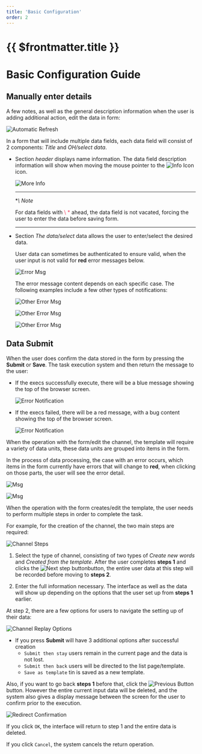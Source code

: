 ```yaml
---
title: 'Basic Configuration'
order: 2
---
```


# {{ $frontmatter.title }}

# Basic Configuration Guide

## Manually enter details

A few notes, as well as the general description information when the user is adding additional action, edit the data in form:


<!--
- Giao diện:

- `Thông báo lỗi`: dữ liệu người dùng nhập trong form cần được kiểm tra lại để đảm bảo đúng định dạng, yêu cầu.

1. Trường dữ liệu không được bỏ trống -->

![Automatic Refresh](../images/um-form-rules/required.png)

In a form that will include multiple data fields, each data field will consist of 2 components: *Title* and *OH/select data*.

- Section *header* displays name information. The data field description information will show when moving the mouse pointer to the ![Info Icon](../images/um-form-rules/info-icon.png) icon.

  ![More Info](../images/um-form-rules/description.png)

  ***

  **\ *Note**

  For data fields with <span style="color: #f43f5e;">\ *</span> ahead, the data field is not vacated, forcing the user to enter the data before saving form.

  ***

- Section *The data/select* data allows the user to enter/select the desired data.

  User data can sometimes be authenticated to ensure valid, when the user input is not valid for **red** error messages below.

  ![Error Msg](../images/um-form-rules/error-msg.png)

  The error message content depends on each specific case. The following examples include a few other types of notifications:

  ![Other Error Msg](../images/um-form-rules/error-msg-regex.png)

  ![Other Error Msg](../images/um-form-rules/error-msg-range.png)

  ![Other Error Msg](../images/um-form-rules/error-msg-enum.png)


## Data Submit

When the user does confirm the data stored in the form by pressing the **Submit** or **Save**. The task execution system and then return the message to the user:

* If the execs successfully execute, there will be a blue message showing the top of the browser screen.

    ![Error Notification](../images/um-form-rules/success-noti.png)

* If the execs failed, there will be a red message, with a bug content showing the top of the browser screen.

    ![Error Notification](../images/um-form-rules/error-noti.png)

When the operation with the form/edit the channel, the template will require a variety of data units, these data units are grouped into items in the form.

In the process of data processing, the case with an error occurs, which items in the form currently have errors that will change to **red**, when clicking on those parts, the user will see the error detail.

![Msg](../images/um-form-rules/transcode-modify.png)

![Msg](../images/um-form-rules/transcode-detail-msg.png)


When the operation with the form creates/edit the template, the user needs to perform multiple steps in order to complete the task.

For example, for the creation of the channel, the two main steps are required:

  ![Channel Steps](../images/um-transcode-forms/channel-step-01.png)

1. Select the type of channel, consisting of two types of *Create new words* and *Created from the template*. After the user completes **steps 1** and clicks the ![Next step button](../images/um-transcode-forms/next-step-btn.png)button, the entire user data at this step will be recorded before moving to **steps 2**.

2. Enter the full information necessary. The interface as well as the data will show up depending on the options that the user set up from **steps 1** earlier.

  At step 2, there are a few options for users to navigate the setting up of their data:

  ![Channel Replay Options](../images/um-transcode-forms/channel-redirection-options.png)

  * If you press **Submit** will have 3 additional options after successful creation
    * `Submit then stay` users remain in the current page and the data is not lost.
    * `Submit then back` users will be directed to the list page/template.
    * `Save as template` tin is saved as a new template.

  Also, if you want to go back **steps 1** before that, click the ![Previous Button](../images/um-transcode-forms/previous-btn.png) button. However the entire current input data will be deleted, and the system also gives a display message between the screen for the user to confirm prior to the execution.

  ![Redirect Confirmation](../images/um-transcode-forms/redirection-confirmation.png)

  If you click `OK`, the interface will return to step 1 and the entire data is deleted.

  If you click `Cancel`, the system cancels the return operation.